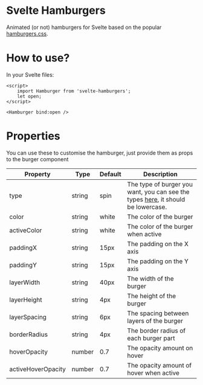 # Svelte Hamburgers

Animated (or not) hamburgers for Svelte based on the popular [hamburgers.css](https://jonsuh.com/hamburgers/).

# How to use?

In your Svelte files:

```svelte
<script>
    import Hamburger from 'svelte-hamburgers';
    let open;
</script>

<Hamburger bind:open />
```

# Properties

You can use these to customise the hamburger, just provide them as props to the burger component

| Property           | Type   | Default | Description                                                                                                        |
| ------------------ | ------ | ------- | ------------------------------------------------------------------------------------------------------------------ |
| type               | string | spin    | The type of burger you want, you can see the types [here](https://jonsuh.com/hamburgers/), it should be lowercase. |
| color              | string | white   | The color of the burger                                                                                            |
| activeColor        | string | white   | The color of the burger when active                                                                                |
| paddingX           | string | 15px    | The padding on the X axis                                                                                          |
| paddingY           | string | 15px    | The padding on the Y axis                                                                                          |
| layerWidth         | string | 40px    | The width of the burger                                                                                            |
| layerHeight        | string | 4px     | The height of the burger                                                                                           |
| layerSpacing       | string | 6px     | The spacing between layers of the burger                                                                           |
| borderRadius       | string | 4px     | The border radius of each burger part                                                                              |
| hoverOpacity       | number | 0.7     | The opacity amount on hover                                                                                        |
| activeHoverOpacity | number | 0.7     | The opacity amount of hover when active                                                                            |

